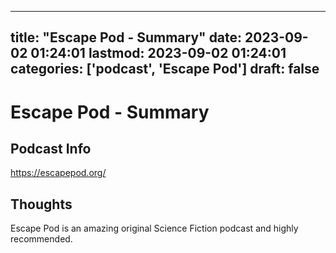 
---
title: "Escape Pod - Summary"
date: 2023-09-02 01:24:01
lastmod: 2023-09-02 01:24:01
categories: ['podcast', 'Escape Pod']
draft: false
---


# Escape Pod - Summary
## Podcast Info
https://escapepod.org/

## Thoughts

Escape Pod is an amazing original Science Fiction podcast and highly recommended.

<!-- #podcast #Escape Pod# #public -->

<!-- {BearID:5AF932A6-8087-47F0-B4F9-E4C82D295BDD} -->
